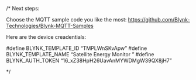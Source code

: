 /*
Next steps:

Choose the MQTT sample code you like the most: https://github.com/Blynk-Technologies/Blynk-MQTT-Samples

Here are the device creadentials:

#define BLYNK_TEMPLATE_ID “TMPLWnSKvApw”
#define BLYNK_TEMPLATE_NAME “Satellite Energy Monitor ”
#define BLYNK_AUTH_TOKEN  “16_xZ38HpH26UavAnMYWDMgW39QX8jH7”

*/
